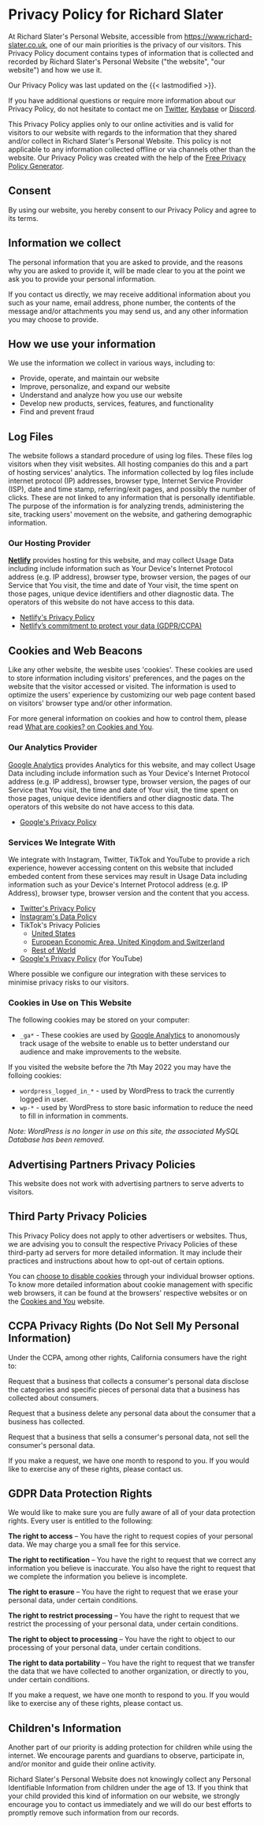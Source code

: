 Privacy Policy for Richard Slater
=================================

At Richard Slater's Personal Website, accessible from https://www.richard-slater.co.uk, one of our main priorities is the privacy of our visitors. This Privacy Policy document contains types of information that is collected and recorded by Richard Slater's Personal Website ("the website", "our website") and how we use it.

Our Privacy Policy was last updated on the {{< lastmodified >}}.

If you have additional questions or require more information about our Privacy Policy, do not hesitate to contact me on [Twitter](https://twitter.com/richardslater), [Keybase](https://keybase.io/richardslater) or [Discord](https://discord.com/invite/6563TkwM).

This Privacy Policy applies only to our online activities and is valid for visitors to our website with regards to the information that they shared and/or collect in Richard Slater's Personal Website. This policy is not applicable to any information collected offline or via channels other than the website. Our Privacy Policy was created with the help of the [Free Privacy Policy Generator](https://www.generateprivacypolicy.com/).

Consent
-------

By using our website, you hereby consent to our Privacy Policy and agree to its terms.

Information we collect
----------------------

The personal information that you are asked to provide, and the reasons why you are asked to provide it, will be made clear to you at the point we ask you to provide your personal information.

If you contact us directly, we may receive additional information about you such as your name, email address, phone number, the contents of the message and/or attachments you may send us, and any other information you may choose to provide.

How we use your information
---------------------------

We use the information we collect in various ways, including to:

*   Provide, operate, and maintain our website
*   Improve, personalize, and expand our website
*   Understand and analyze how you use our website
*   Develop new products, services, features, and functionality
*   Find and prevent fraud

Log Files
---------

The website follows a standard procedure of using log files. These files log visitors when they visit websites. All hosting companies do this and a part of hosting services' analytics. The information collected by log files include internet protocol (IP) addresses, browser type, Internet Service Provider (ISP), date and time stamp, referring/exit pages, and possibly the number of clicks. These are not linked to any information that is personally identifiable. The purpose of the information is for analyzing trends, administering the site, tracking users' movement on the website, and gathering demographic information.

### Our Hosting Provider

**[Netlify](https://www.netlify.com/)** provides hosting for this website, and may collect Usage Data including include information such as Your Device's Internet Protocol address (e.g. IP address), browser type, browser version, the pages of our Service that You visit, the time and date of Your visit, the time spent on those pages, unique device identifiers and other diagnostic data. The operators of this website do not have access to this data.

 - [Netlify's Privacy Policy](https://www.netlify.com/privacy/)
 - [Netlify’s commitment to protect your data (GDPR/CCPA)](https://www.netlify.com/gdpr-ccpa/)

Cookies and Web Beacons
-----------------------

Like any other website, the wesbite uses 'cookies'. These cookies are used to store information including visitors' preferences, and the pages on the website that the visitor accessed or visited. The information is used to optimize the users' experience by customizing our web page content based on visitors' browser type and/or other information.

For more general information on cookies and how to control them, please read [What are cookies? on Cookies and You](https://www.cookiesandyou.com/).

### Our Analytics Provider

[Google Analytics](https://analytics.google.com/analytics/web/) provides Analytics for this website, and may collect Usage Data including include information such as Your Device's Internet Protocol address (e.g. IP address), browser type, browser version, the pages of our Service that You visit, the time and date of Your visit, the time spent on those pages, unique device identifiers and other diagnostic data. The operators of this website do not have access to this data.

 - [Google's Privacy Policy](https://policies.google.com/privacy?hl=en-US)

### Services We Integrate With

We integrate with Instagram, Twitter, TikTok and YouTube to provide a rich experience, however accessing content on this website that included embeded content from these services may result in Usage Data including information such as your Device's Internet Protocol address (e.g. IP Address), browser type, browser version and the content that you access.

 - [Twitter's Privacy Policy](https://twitter.com/en/privacy)
 - [Instagram's Data Policy](https://help.instagram.com/519522125107875/)
 - TikTok's Privacy Policies
    - [United States](https://www.tiktok.com/legal/privacy-policy-us)
    - [European Economic Area, United Kingdom and Switzerland](https://www.tiktok.com/legal/privacy-policy-eea)
    - [Rest of World](https://www.tiktok.com/legal/privacy-policy-row)
 - [Google's Privacy Policy](https://policies.google.com/privacy) (for YouTube)

Where possible we configure our integration with these services to minimise privacy risks to our visitors.

### Cookies in Use on This Website

The following cookies may be stored on your computer:

 - `_ga*` - These cookies are used by [Google Analytics](https://analytics.google.com/analytics/web/) to anonomously track usage of the website to enable us to better understand our audience and make improvements to the website. 

If you visited the website before the 7th May 2022 you may have the folloing cookies:

 - `wordpress_logged_in_*` - used by WordPress to track the currently logged in user.
 - `wp-*` - used by WordPress to store basic information to reduce the need to fill in information in comments.

_Note: WordPress is no longer in use on this site, the associated MySQL Database has been removed._

Advertising Partners Privacy Policies
-------------------------------------

This website does not work with advertising partners to serve adverts to visitors.

Third Party Privacy Policies
----------------------------

This Privacy Policy does not apply to other advertisers or websites. Thus, we are advising you to consult the respective Privacy Policies of these third-party ad servers for more detailed information. It may include their practices and instructions about how to opt-out of certain options.

You can [choose to disable cookies](https://www.cookiesandyou.com/disable-cookies/) through your individual browser options. To know more detailed information about cookie management with specific web browsers, it can be found at the browsers' respective websites or on the [Cookies and You](https://www.cookiesandyou.com/disable-cookies/) website.

CCPA Privacy Rights (Do Not Sell My Personal Information)
---------------------------------------------------------

Under the CCPA, among other rights, California consumers have the right to:

Request that a business that collects a consumer's personal data disclose the categories and specific pieces of personal data that a business has collected about consumers.

Request that a business delete any personal data about the consumer that a business has collected.

Request that a business that sells a consumer's personal data, not sell the consumer's personal data.

If you make a request, we have one month to respond to you. If you would like to exercise any of these rights, please contact us.

GDPR Data Protection Rights
---------------------------

We would like to make sure you are fully aware of all of your data protection rights. Every user is entitled to the following:

**The right to access** – You have the right to request copies of your personal data. We may charge you a small fee for this service.

**The right to rectification** – You have the right to request that we correct any information you believe is inaccurate. You also have the right to request that we complete the information you believe is incomplete.

**The right to erasure** – You have the right to request that we erase your personal data, under certain conditions.

**The right to restrict processing** – You have the right to request that we restrict the processing of your personal data, under certain conditions.

**The right to object to processing** – You have the right to object to our processing of your personal data, under certain conditions.

**The right to data portability** – You have the right to request that we transfer the data that we have collected to another organization, or directly to you, under certain conditions.

If you make a request, we have one month to respond to you. If you would like to exercise any of these rights, please contact us.

Children's Information
----------------------

Another part of our priority is adding protection for children while using the internet. We encourage parents and guardians to observe, participate in, and/or monitor and guide their online activity.

Richard Slater's Personal Website does not knowingly collect any Personal Identifiable Information from children under the age of 13. If you think that your child provided this kind of information on our website, we strongly encourage you to contact us immediately and we will do our best efforts to promptly remove such information from our records.
